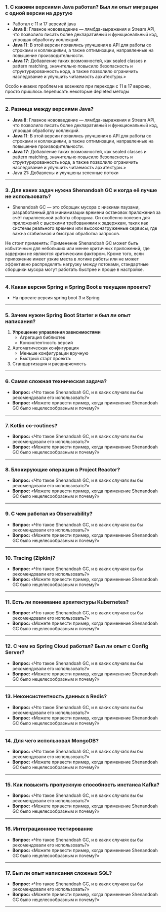 
### 1. С какими версиями Java работал? Был ли опыт миграции с одной версии на другую

- Работал с 11 и 17 версией java
- **Java 8**: Главное нововведение — лямбда-выражения и Stream API, что позволило писать более декларативный и функциональный код, упрощая обработку коллекций.
- **Java 11**: В этой версии появились улучшения в API для работы со строками и коллекциями, а также оптимизации, направленные на повышение производительности.
- **Java 17**: Добавление таких возможностей, как sealed classes и pattern matching, значительно повысило безопасность и структурированность кода, а также позволило ограничить наследование и улучшить читаемость архитектуры.»

Особо никаких проблем не возникло при переходи с 11 в 17 версию, просто пришлось переписать некоторые depleted методы

---

### 2. Разница между версиями Java?

- **Java 8**: Главное нововведение — лямбда-выражения и Stream API, что позволило писать более декларативный и функциональный код, упрощая обработку коллекций.
- **Java 11**: В этой версии появились улучшения в API для работы со строками и коллекциями, а также оптимизации, направленные на повышение производительности.
- **Java 17**: Добавление таких возможностей, как sealed classes и pattern matching, значительно повысило безопасность и структурированность кода, а также позволило ограничить наследование и улучшить читаемость архитектуры.»
- Java 21: Добавлены и улучшены зеленные потоки

---

### 3. Для каких задач нужна Shenandoah GC и когда её лучше не использовать?

- Shenandoah GC — это сборщик мусора с низкими паузами, разработанный для минимизации времени остановок приложения за счёт параллельной работы сборщика. Он особенно полезен для приложений с высокими требованиями к задержкам, таких как системы реального времени или высоконагруженные сервисы, где важна стабильная и быстрая обработка запросов.

Не стоит применять:
Применение Shenandoah GC может быть избыточным для небольших или менее критичных приложений, где задержки не являются критическим фактором. Кроме того, если приложение имеет узкие места в логике работы или не может эффективно распределять нагрузку между потоками, стандартные сборщики мусора могут работать быстрее и проще в настройке.

---

### 4. Какая версия Spring и Spring Boot в текущем проекте?

- На проекте версия spring boot 3 и Spring

---
### 5. Зачем нужен Spring Boot Starter и был ли опыт написания?

1. **Упрощение управления зависимостями**
	 - Агрегация библиотек
	 - Консистентность версий
2. Автоматическая конфигурация
	  - Меньше конфигурации вручную
	  - Быстрый старт проекта:
3. Стандартизация и расширяемость

---
### 6. Самая сложная техническая задача?

- **Вопрос:** «Что такое Shenandoah GC, и в каких случаях вы бы рекомендовали его использовать?»
- **Вопрос:** «Можете привести пример, когда применение Shenandoah GC было нецелесообразным и почему?»

---
### 7. Kotlin co-routines?

- **Вопрос:** «Что такое Shenandoah GC, и в каких случаях вы бы рекомендовали его использовать?»
- **Вопрос:** «Можете привести пример, когда применение Shenandoah GC было нецелесообразным и почему?»

---
### 8. Блокирующие операции в Project Reactor?

- **Вопрос:** «Что такое Shenandoah GC, и в каких случаях вы бы рекомендовали его использовать?»
- **Вопрос:** «Можете привести пример, когда применение Shenandoah GC было нецелесообразным и почему?»

---
### 9. С чем работал из Observability?

- **Вопрос:** «Что такое Shenandoah GC, и в каких случаях вы бы рекомендовали его использовать?»
- **Вопрос:** «Можете привести пример, когда применение Shenandoah GC было нецелесообразным и почему?»

---
### 10. Tracing (Zipkin)?

- **Вопрос:** «Что такое Shenandoah GC, и в каких случаях вы бы рекомендовали его использовать?»
- **Вопрос:** «Можете привести пример, когда применение Shenandoah GC было нецелесообразным и почему?»

---
### 11. Есть ли понимание архитектуры Kubernetes?

- **Вопрос:** «Что такое Shenandoah GC, и в каких случаях вы бы рекомендовали его использовать?»
- **Вопрос:** «Можете привести пример, когда применение Shenandoah GC было нецелесообразным и почему?»

---
### 12. С чем из Spring Cloud работал? Был ли опыт с Config Server?

- **Вопрос:** «Что такое Shenandoah GC, и в каких случаях вы бы рекомендовали его использовать?»
- **Вопрос:** «Можете привести пример, когда применение Shenandoah GC было нецелесообразным и почему?»

---
### 13. Неконсистентность данных в Redis?

- **Вопрос:** «Что такое Shenandoah GC, и в каких случаях вы бы рекомендовали его использовать?»
- **Вопрос:** «Можете привести пример, когда применение Shenandoah GC было нецелесообразным и почему?»

---
### 14. Для чего использовал MongoDB?

- **Вопрос:** «Что такое Shenandoah GC, и в каких случаях вы бы рекомендовали его использовать?»
- **Вопрос:** «Можете привести пример, когда применение Shenandoah GC было нецелесообразным и почему?»

---
### 15. Как повысить пропускную способность инстанса Kafka?

- **Вопрос:** «Что такое Shenandoah GC, и в каких случаях вы бы рекомендовали его использовать?»
- **Вопрос:** «Можете привести пример, когда применение Shenandoah GC было нецелесообразным и почему?»

---
### 16. Интеграционное тестирование 

- **Вопрос:** «Что такое Shenandoah GC, и в каких случаях вы бы рекомендовали его использовать?»
- **Вопрос:** «Можете привести пример, когда применение Shenandoah GC было нецелесообразным и почему?»

---
### 17. Был ли опыт написания сложных SQL?

- **Вопрос:** «Что такое Shenandoah GC, и в каких случаях вы бы рекомендовали его использовать?»
- **Вопрос:** «Можете привести пример, когда применение Shenandoah GC было нецелесообразным и почему?»

---